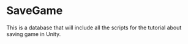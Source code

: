 # SaveGame
This is a database that will include all the scripts for the tutorial about saving game in Unity.

